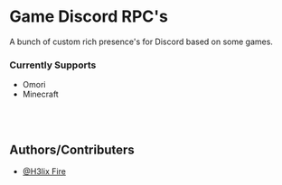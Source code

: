 # Game Discord RPC's

A bunch of custom rich presence's for Discord based on some games.
### Currently Supports


 - Omori
 - Minecraft
<br />
<br />

## Authors/Contributers

- [@H3lix Fire](https://www.github.com/H3lix-Fire)
